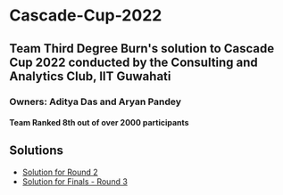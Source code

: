 # Cascade-Cup-2022
## Team Third Degree Burn's solution to Cascade Cup 2022 conducted by the Consulting and Analytics Club, IIT Guwahati
### Owners: Aditya Das and Aryan Pandey
#### Team Ranked 8th out of over 2000 participants

## Solutions
- [Solution for Round 2](Round-2/)
- [Solution for Finals - Round 3](Round-3/)
